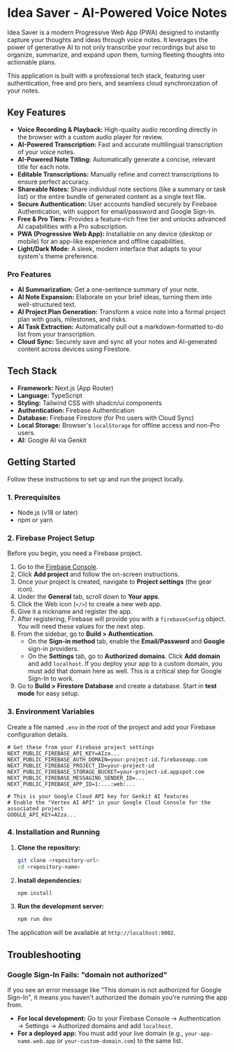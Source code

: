 # Idea Saver - AI-Powered Voice Notes

Idea Saver is a modern Progressive Web App (PWA) designed to instantly capture your thoughts and ideas through voice notes. It leverages the power of generative AI to not only transcribe your recordings but also to organize, summarize, and expand upon them, turning fleeting thoughts into actionable plans.

This application is built with a professional tech stack, featuring user authentication, free and pro tiers, and seamless cloud synchronization of your notes.

## Key Features

- **Voice Recording & Playback:** High-quality audio recording directly in the browser with a custom audio player for review.
- **AI-Powered Transcription:** Fast and accurate multilingual transcription of your voice notes.
- **AI-Powered Note Titling:** Automatically generate a concise, relevant title for each note.
- **Editable Transcriptions:** Manually refine and correct transcriptions to ensure perfect accuracy.
- **Shareable Notes:** Share individual note sections (like a summary or task list) or the entire bundle of generated content as a single text file.
- **Secure Authentication:** User accounts handled securely by Firebase Authentication, with support for email/password and Google Sign-In.
- **Free & Pro Tiers:** Provides a feature-rich free tier and unlocks advanced AI capabilities with a Pro subscription.
- **PWA (Progressive Web App):** Installable on any device (desktop or mobile) for an app-like experience and offline capabilities.
- **Light/Dark Mode:** A sleek, modern interface that adapts to your system's theme preference.

### Pro Features
- **AI Summarization:** Get a one-sentence summary of your note.
- **AI Note Expansion:** Elaborate on your brief ideas, turning them into well-structured text.
- **AI Project Plan Generation:** Transform a voice note into a formal project plan with goals, milestones, and risks.
- **AI Task Extraction:** Automatically pull out a markdown-formatted to-do list from your transcription.
- **Cloud Sync:** Securely save and sync all your notes and AI-generated content across devices using Firestore.

## Tech Stack

- **Framework:** Next.js (App Router)
- **Language:** TypeScript
- **Styling:** Tailwind CSS with shadcn/ui components
- **Authentication:** Firebase Authentication
- **Database:** Firebase Firestore (for Pro users with Cloud Sync)
- **Local Storage:** Browser's `localStorage` for offline access and non-Pro users.
- **AI:** Google AI via Genkit

## Getting Started

Follow these instructions to set up and run the project locally.

### 1. Prerequisites

- Node.js (v18 or later)
- npm or yarn

### 2. Firebase Project Setup

Before you begin, you need a Firebase project.

1. Go to the [Firebase Console](https://console.firebase.google.com/).
2. Click **Add project** and follow the on-screen instructions.
3. Once your project is created, navigate to **Project settings** (the gear icon).
4. Under the **General** tab, scroll down to **Your apps**.
5. Click the Web icon (`</>`) to create a new web app.
6. Give it a nickname and register the app.
7. After registering, Firebase will provide you with a `firebaseConfig` object. You will need these values for the next step.
8. From the sidebar, go to **Build > Authentication**.
    - On the **Sign-in method** tab, enable the **Email/Password** and **Google** sign-in providers.
    - On the **Settings** tab, go to **Authorized domains**. Click **Add domain** and add `localhost`. If you deploy your app to a custom domain, you must add that domain here as well. This is a critical step for Google Sign-In to work.
9. Go to **Build > Firestore Database** and create a database. Start in **test mode** for easy setup.

### 3. Environment Variables

Create a file named `.env` in the root of the project and add your Firebase configuration details.

```env
# Get these from your Firebase project settings
NEXT_PUBLIC_FIREBASE_API_KEY=AIza...
NEXT_PUBLIC_FIREBASE_AUTH_DOMAIN=your-project-id.firebaseapp.com
NEXT_PUBLIC_FIREBASE_PROJECT_ID=your-project-id
NEXT_PUBLIC_FIREBASE_STORAGE_BUCKET=your-project-id.appspot.com
NEXT_PUBLIC_FIREBASE_MESSAGING_SENDER_ID=...
NEXT_PUBLIC_FIREBASE_APP_ID=1:...:web:...

# This is your Google Cloud API key for Genkit AI features
# Enable the "Vertex AI API" in your Google Cloud Console for the associated project
GOOGLE_API_KEY=AIza...
```

### 4. Installation and Running

1. **Clone the repository:**
   ```bash
   git clone <repository-url>
   cd <repository-name>
   ```

2. **Install dependencies:**
   ```bash
   npm install
   ```

3. **Run the development server:**
   ```bash
   npm run dev
   ```

The application will be available at `http://localhost:9002`.

## Troubleshooting

### Google Sign-In Fails: "domain not authorized"
If you see an error message like "This domain is not authorized for Google Sign-In", it means you haven't authorized the domain you're running the app from.

- **For local development:** Go to your Firebase Console → Authentication → Settings → Authorized domains and add `localhost`.
- **For a deployed app:** You must add your live domain (e.g., `your-app-name.web.app` or `your-custom-domain.com`) to the same list.
